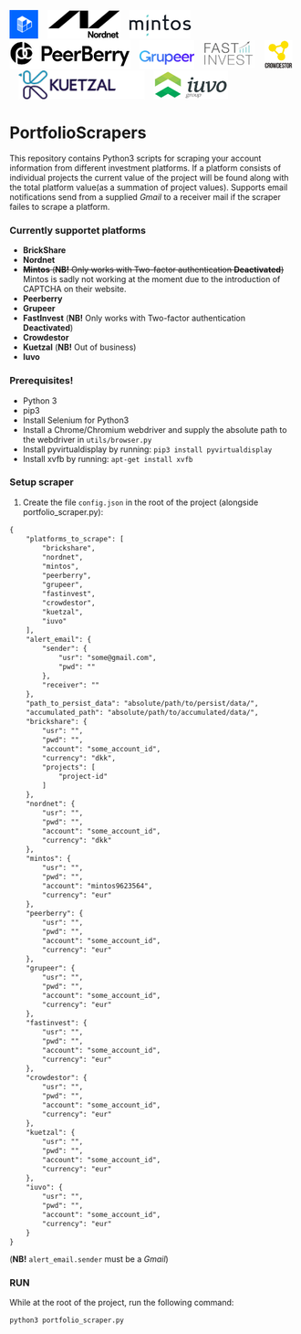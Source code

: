 <img src="platform_icons/brickshare_logo.jpg" alt="alt text" title="BrickShare" height="50">&nbsp;&nbsp;&nbsp;&nbsp;<img src="platform_icons/nordnet_logo.png" alt="alt text" title="Nordnet" height="50">&nbsp;&nbsp;&nbsp;&nbsp;<img src="platform_icons/mintos_logo.png" alt="alt text" title="Mintos" height="50">&nbsp;&nbsp;&nbsp;&nbsp;<img src="platform_icons/PeerBerry_logo.jpg" alt="alt text" title="Peerberry" height="50">&nbsp;&nbsp;&nbsp;&nbsp;<img src="platform_icons/grupeer_logo.png" alt="alt text" title="Grupeer" height="50">&nbsp;&nbsp;&nbsp;&nbsp;<img src="platform_icons/fastinvest_logo.jpg" alt="alt text" title="FastInvest" height="50">&nbsp;&nbsp;&nbsp;&nbsp;<img src="platform_icons/crowdestor_logo.png" alt="alt text" title="Crowdestor" height="50">&nbsp;&nbsp;&nbsp;&nbsp;<img src="platform_icons/kuetzal_logo.png" alt="alt text" title="Kuetzal" height="50">&nbsp;&nbsp;&nbsp;&nbsp;<img src="platform_icons/iuvo_logo.png" alt="alt text" title="Iuvo" height="50">

# PortfolioScrapers
This repository contains Python3 scripts for scraping your account information from different investment platforms.
If a platform consists of individual projects the current value of the project will be found along with the total platform value(as a summation of project values).
Supports email notifications send from a supplied _Gmail_ to a receiver mail if the scraper failes to scrape a platform.

### Currently supportet platforms
* __BrickShare__
* __Nordnet__
* ~~__Mintos__ (__NB!__ Only works with Two-factor authentication __Deactivated__)~~ Mintos is sadly not working at the moment due to the introduction of CAPTCHA on their website.
* __Peerberry__
* __Grupeer__
* __FastInvest__ (__NB!__ Only works with Two-factor authentication __Deactivated__)
* __Crowdestor__
* __Kuetzal__ (__NB!__ Out of business)
* __Iuvo__

### Prerequisites!
* Python 3
* pip3
* Install Selenium for Python3
* Install a Chrome/Chromium webdriver and supply the absolute path to the webdriver in ```utils/browser.py```
* Install pyvirtualdisplay by running: ```pip3 install pyvirtualdisplay```
* Install xvfb by running: ```apt-get install xvfb```

### Setup scraper
1. Create the file ```config.json``` in the root of the project (alongside portfolio\_scraper.py):
```
{
	"platforms_to_scrape": [
		"brickshare",
		"nordnet",
		"mintos",
		"peerberry",
		"grupeer",
		"fastinvest",
		"crowdestor",
		"kuetzal",
		"iuvo"
	],
	"alert_email": {
		"sender": {
			"usr": "some@gmail.com",
			"pwd": ""
		},
		"receiver": ""
	},
	"path_to_persist_data": "absolute/path/to/persist/data/",
	"accumulated_path": "absolute/path/to/accumulated/data/",
	"brickshare": {
		"usr": "",
		"pwd": "",
		"account": "some_account_id",
		"currency": "dkk",
		"projects": [
			"project-id"
		]
	},
	"nordnet": {
		"usr": "",
		"pwd": "",
		"account": "some_account_id",
		"currency": "dkk"
	},
	"mintos": {
		"usr": "",
		"pwd": "",
		"account": "mintos9623564",
		"currency": "eur"
	},
	"peerberry": {
		"usr": "",
		"pwd": "",
		"account": "some_account_id",
		"currency": "eur"
	},
	"grupeer": {
		"usr": "",
		"pwd": "",
		"account": "some_account_id",
		"currency": "eur"
	},
	"fastinvest": {
		"usr": "",
		"pwd": "",
		"account": "some_account_id",
		"currency": "eur"
	},
	"crowdestor": {
		"usr": "",
		"pwd": "",
		"account": "some_account_id",
		"currency": "eur"
	},
	"kuetzal": {
		"usr": "",
		"pwd": "",
		"account": "some_account_id",
		"currency": "eur"
	},
	"iuvo": {
		"usr": "",
		"pwd": "",
		"account": "some_account_id",
		"currency": "eur"
	}
}

```
(__NB!__ ```alert_email.sender``` must be a _Gmail_)


### RUN
While at the root of the project, run the following command:
```
python3 portfolio_scraper.py
```

